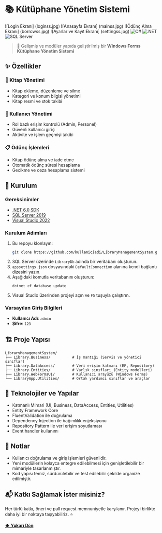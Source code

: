 # 📚 Kütüphane Yönetim Sistemi
![Login Ekranı] (loginss.jpg)
![Anasayfa Ekranı] (mainss.jpg)
![Ödünç Alma Ekranı] (borrowss.jpg)
![Ayarlar ve Kayıt Ekranı] (settingss.jpg)
![C#](https://img.shields.io/badge/C%23-239120?style=for-the-badge&logo=c-sharp&logoColor=white)
![.NET](https://img.shields.io/badge/.NET-512BD4?style=for-the-badge&logo=dotnet&logoColor=white)
![SQL Server](https://img.shields.io/badge/SQL%20Server-CC2927?style=for-the-badge&logo=microsoft-sql-server&logoColor=white)

> 🎯 Gelişmiş ve modüler yapıda geliştirilmiş bir **Windows Forms Kütüphane Yönetim Sistemi**

## ✨ Özellikler

### 📖 Kitap Yönetimi
- Kitap ekleme, düzenleme ve silme
- Kategori ve konum bilgisi yönetimi
- Kitap resmi ve stok takibi

### 👥 Kullanıcı Yönetimi
- Rol bazlı erişim kontrolü (Admin, Personel)
- Güvenli kullanıcı girişi
- Aktivite ve işlem geçmişi takibi

### 📋 Ödünç İşlemleri
- Kitap ödünç alma ve iade etme
- Otomatik ödünç süresi hesaplama
- Gecikme ve ceza hesaplama sistemi

## 🚀 Kurulum

### Gereksinimler
- [.NET 6.0 SDK](https://dotnet.microsoft.com/en-us/download/dotnet/6.0)
- [SQL Server 2019](https://www.microsoft.com/en-us/sql-server/sql-server-downloads)
- [Visual Studio 2022](https://visualstudio.microsoft.com/)

### Kurulum Adımları
1. Bu repoyu klonlayın:
   ```bash
   git clone https://github.com/kullaniciadi/LibraryManagementSystem.git
   ```
2. SQL Server üzerinde `LibraryDb` adında bir veritabanı oluşturun.
3. `appsettings.json` dosyasındaki `DefaultConnection` alanına kendi bağlantı dizesini yazın.
4. Aşağıdaki komutla veritabanını oluşturun:
   ```bash
   dotnet ef database update
   ```
5. Visual Studio üzerinden projeyi açın ve `F5` tuşuyla çalıştırın.

### Varsayılan Giriş Bilgileri
- **Kullanıcı Adı**: `admin`
- **Şifre**: `123`

## 🏗️ Proje Yapısı

```
LibraryManagementSystem/
├── Library.Business/          # İş mantığı (Servis ve yönetici sınıflar)
├── Library.DataAccess/        # Veri erişim katmanı (EF, Repository)
├── Library.Entities/          # Varlık sınıfları (Entity modelleri)
├── Library.WebFormsUI/        # Kullanıcı arayüzü (Windows Forms)
└── LibraryApp.Utilities/      # Ortak yardımcı sınıflar ve araçlar
```

## 🔧 Teknolojiler ve Yapılar

- Katmanlı Mimari (UI, Business, DataAccess, Entities, Utilities)
- Entity Framework Core
- FluentValidation ile doğrulama
- Dependency Injection ile bağımlılık enjeksiyonu
- Repository Pattern ile veri erişim soyutlaması
- Event handler kullanımı


## 📌 Notlar

- Kullanıcı doğrulama ve giriş işlemleri güvenlidir.
- Yeni modüllerin kolayca entegre edilebilmesi için genişletilebilir bir mimariyle tasarlanmıştır.
- Kod yapısı temiz, sürdürülebilir ve test edilebilir şekilde organize edilmiştir.

## 📬 Katkı Sağlamak İster misiniz?

Her türlü katkı, öneri ve pull request memnuniyetle karşılanır. Projeyi birlikte daha iyi bir noktaya taşıyabiliriz. ⭐

**[⬆ Yukarı Dön](#kütüphane-yönetim-sistemi)**
